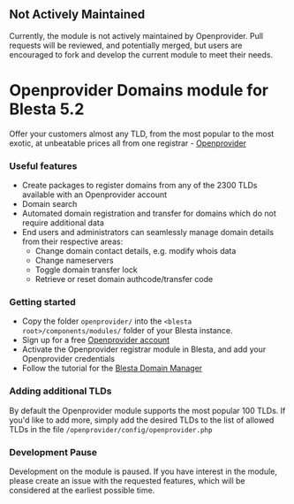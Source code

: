 ## Not Actively Maintained
Currently, the module is not actively maintained by Openprovider. Pull requests will be reviewed, and potentially merged, but users are encouraged to fork and develop the current module to meet their needs.

# Openprovider Domains module for Blesta 5.2

Offer your customers almost any TLD, from the most popular to the most exotic, at unbeatable prices all from one registrar - [Openprovider](https://www.openprovider.com)

### Useful features

- Create packages to register domains from any of the 2300 TLDs available with an Openprovider account
- Domain search
- Automated domain registration and transfer for domains which do not require additional data
- End users and administrators can seamlessly manage domain details from their respective areas:
  - Change domain contact details, e.g. modify whois data 
  - Change nameservers
  - Toggle domain transfer lock
  - Retrieve or reset domain authcode/transfer code

### Getting started

- Copy the folder `openprovider/` into the `<blesta root>/components/modules/` folder of your Blesta instance.
- Sign up for a free [Openprovider account](https://cp.openprovider.eu/signup) 
- Activate the Openprovider registrar module in Blesta, and add your Openprovider credentials 
- Follow the tutorial for the [Blesta Domain Manager](https://docs.blesta.com/display/user/Domain+Manager)

### Adding additional TLDs
By default the Openprovider module supports the most popular 100 TLDs. If you'd like to add more, simply add the desired TLDs to the list of allowed TLDs in the file `/openprovider/config/openprovider.php` 


### Development Pause
Development on the module is paused. If you have interest in the module, please create an issue with the requested features, which will be considered at the earliest possible time.


